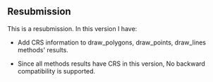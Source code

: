 ## Resubmission  
This is a resubmission. In this version I have:  

* Add CRS information to draw_polygons, draw_points, draw_lines methods' results.

* Since all methods results have CRS in this version, No backward compatibility is supported.
